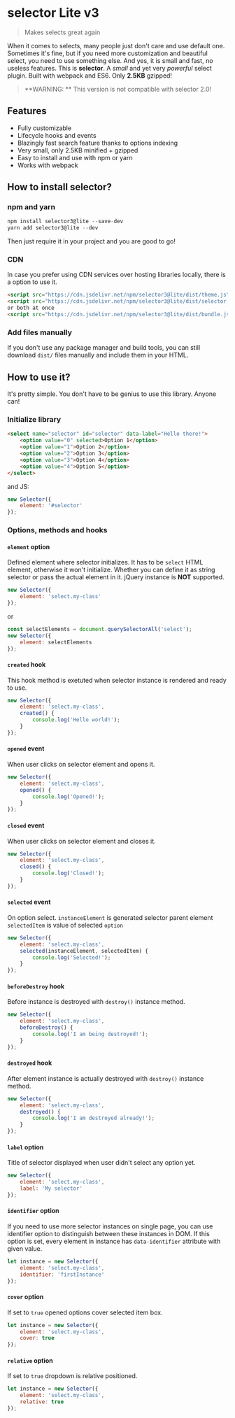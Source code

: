 # selector Lite v3
> Makes selects great again

When it comes to selects, many people just don't care and use default one. Sometimes it's fine, but if you need more
customization and beautiful select, you need to use something else. And yes, it is small and fast, no useless features.
This is **selector**. A *small* and yet very *powerful* select plugin. Built with webpack and ES6. Only **2.5KB**
gzipped!

> **WARNING: ** This version is not compatible with selector 2.0!

## Features
- Fully customizable
- Lifecycle hooks and events
- Blazingly fast search feature thanks to options indexing
- Very small, only 2.5KB minified + gzipped
- Easy to install and use with npm or yarn
- Works with webpack

## How to install selector?
### npm and yarn
```javascript
npm install selector3@lite --save-dev
yarn add selector3@lite --dev
```
Then just require it in your project and you are good to go!

### CDN
In case you prefer using CDN services over hosting libraries locally, there is a option to use it.
```html
<script src="https://cdn.jsdelivr.net/npm/selector3@lite/dist/theme.js"></script>
<script src="https://cdn.jsdelivr.net/npm/selector3@lite/dist/selector.js"></script>
or both at once
<script src="https://cdn.jsdelivr.net/npm/selector3@lite/dist/bundle.js"></script>
```

### Add files manually
If you don't use any package manager and build tools, you can still download `dist/` files manually and include them
in your HTML.

## How to use it?
It's pretty simple. You don't have to be genius to use this library. Anyone can!

### Initialize library
```html
<select name="selector" id="selector" data-label="Hello there!">
    <option value="0" selected>Option 1</option>
    <option value="1">Option 2</option>
    <option value="2">Option 3</option>
    <option value="3">Option 4</option>
    <option value="4">Option 5</option>
</select>
```
and JS:
```javascript
new Selector({
    element: '#selector'
});
```

### Options, methods and hooks
#### `element` option
Defined element where selector initializes. It has to be `select` HTML element, otherwise it won't initialize.
Whether you can define it as string selector or pass the actual element in it. jQuery instance is **NOT** supported.
```javascript
new Selector({
    element: 'select.my-class'
});
```
or
```javascript
const selectElements = document.querySelectorAll('select');
new Selector({
    element: selectElements
});
```

#### `created` hook
This hook method is exetuted when selector instance is rendered and ready to use.
```javascript
new Selector({
    element: 'select.my-class',
    created() {
        console.log('Hello world!');
    }
});
```

#### `opened` event
When user clicks on selector element and opens it.
```javascript
new Selector({
    element: 'select.my-class',
    opened() {
        console.log('Opened!');
    }
});
```

#### `closed` event
When user clicks on selector element and closes it.
```javascript
new Selector({
    element: 'select.my-class',
    closed() {
        console.log('Closed!');
    }
});
```

#### `selected` event
On option select.
`instanceElement` is generated selector parent element
`selectedItem` is value of selected `option`
```javascript
new Selector({
    element: 'select.my-class',
    selected(instanceElement, selectedItem) {
        console.log('Selected!');
    }
});
```

#### `beforeDestroy` hook
Before instance is destroyed with `destroy()` instance method.
```javascript
new Selector({
    element: 'select.my-class',
    beforeDestroy() {
        console.log('I am being destroyed!');
    }
});
```

#### `destroyed` hook
After element instance is actually destroyed with `destroy()` instance method.
```javascript
new Selector({
    element: 'select.my-class',
    destroyed() {
        console.log('I am destroyed already!');
    }
});
```

#### `label` option
Title of selector displayed when user didn't select any option yet.
```javascript
new Selector({
    element: 'select.my-class',
    label: 'My selector'
});
```

#### `identifier` option
If you need to use more selector instances on single page, you can use identifier option to distinguish between these
instances in DOM. If this option is set, every element in instance has `data-identifier` attribute with given value.
```javascript
let instance = new Selector({
    element: 'select.my-class',
    identifier: 'firstInstance'
});
```

#### `cover` option
If set to `true` opened options cover selected item box.
```javascript
let instance = new Selector({
    element: 'select.my-class',
    cover: true
});
```

#### `relative` option
If set to `true` dropdown is relative positioned.
```javascript
let instance = new Selector({
    element: 'select.my-class',
    relative: true
});
```